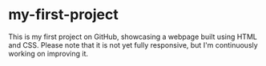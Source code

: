 # my-first-project
This is my first project on GitHub, showcasing a webpage built using HTML and CSS. Please note that it is not yet fully responsive, but I'm continuously working on improving it.
